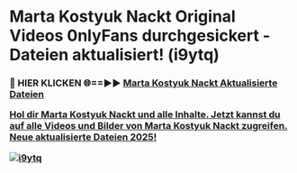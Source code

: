 # Marta Kostyuk Nackt Original Videos 0nlyFans durchgesickert - Dateien aktualisiert! (i9ytq)

<h3>🔴 HIER KLICKEN 🌐==►► <a href="https://tinyurl.com/h6vf6nb8" rel="nofollow">Marta Kostyuk Nackt Aktualisierte Dateien

Hol dir Marta Kostyuk Nackt und alle Inhalte. Jetzt kannst du auf alle Videos und Bilder von Marta Kostyuk Nackt zugreifen. Neue aktualisierte Dateien 2025!

[![i9ytq](https://i.imgur.com/sD4kR3V.gif)](https://tinyurl.com/h6vf6nb8)
